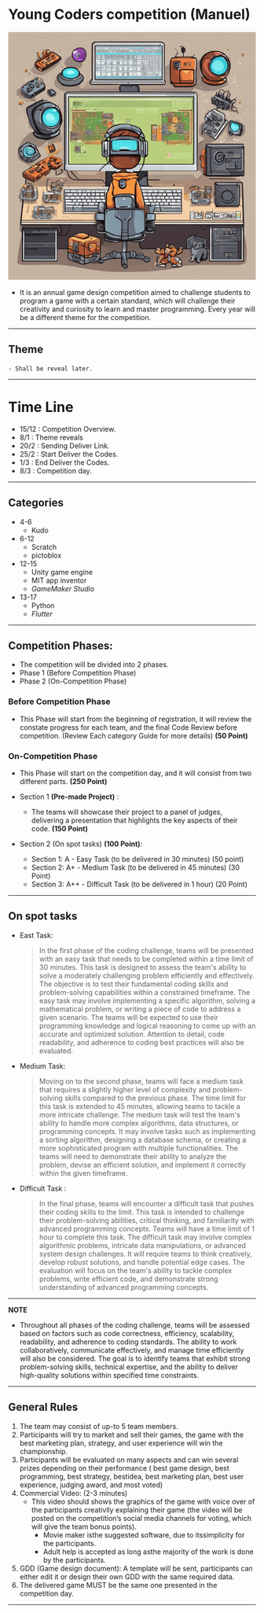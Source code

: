 # Young Coders competition (Manuel)
![Alt text](cover.png?raw=true "Title")

- It is an annual game design competition aimed to challenge students to program a
game with a certain standard, which will challenge their creativity and curiosity to
learn and master programming.
Every year will be a different theme for the competition.
---
## Theme
    - Shall be reveal later.
---
# Time Line
- 15/12 : Competition Overview.
- 8/1 : Theme reveals
- 20/2 : Sending Deliver Link.
- 25/2 : Start Deliver the Codes.
- 1/3  : End Deliver the Codes.
- 8/3  : Competition day.

---
## Categories 

- 4-6 
    - Kudo
- 6-12
    - Scratch
    - pictoblox 
- 12-15
    - Unity game engine
    - MIT app inventor
    - *GameMaker Studio*
- 13-17
    - Python
    - *Flutter*
---

## Competition Phases:
   - The competition will be divided into 2 phases.
   - Phase 1 (Before Competition Phase)
   - Phase 2 (On-Competition Phase)

### Before Competition Phase
   - This Phase will start from the beginning of registration, it will review the constate progress for each team, and the final Code Review before competition. (Review Each category Guide for more details) **(50 Point)**
### On-Competition Phase
   - This Phase will start on the competition day, and it will consist from two different parts. **(250 Point)**

   - Section 1 **(Pre-made Project)** : 
     - The teams will showcase their project to a panel of judges, delivering a presentation that highlights the key aspects of their code. **(150 Point)**
  
   - Section 2 (On spot tasks) **(100 Point)**:
       - Section 1: A - Easy Task (to be delivered in 30 minutes) (50 point)
       - Section 2: A+ - Medium Task (to be delivered in 45 minutes) (30 Point)
       - Section 3: A++ - Difficult Task (to be delivered in 1 hour) (20 Point)
---
## On spot tasks
   - East Task:
     > In the first phase of the coding challenge, teams will be presented with an easy task that needs to be completed within a time limit of 30 minutes. This task is designed to assess the team's ability to solve a moderately challenging problem efficiently and effectively. The objective is to test their fundamental coding skills and problem-solving capabilities within a constrained timeframe.
    The easy task may involve implementing a specific algorithm, solving a mathematical problem, or writing a piece of code to address a given scenario. The teams will be expected to use their programming knowledge and logical reasoning to come up with an accurate and optimized solution. Attention to detail, code readability, and adherence to coding best practices will also be evaluated.

   - Medium Task:
        > Moving on to the second phase, teams will face a medium task that requires a slightly higher level of complexity and problem-solving skills compared to the previous phase. The time limit for this task is extended to 45 minutes, allowing teams to tackle a more intricate challenge.
        The medium task will test the team's ability to handle more complex algorithms, data structures, or programming concepts. It may involve tasks such as implementing a sorting algorithm, designing a database schema, or creating a more sophisticated program with multiple functionalities. The teams will need to demonstrate their ability to analyze the problem, devise an efficient solution, and implement it correctly within the given timeframe.

   - Difficult Task :
        > In the final phase, teams will encounter a difficult task that pushes their coding skills to the limit. This task is intended to challenge their problem-solving abilities, critical thinking, and familiarity with advanced programming concepts. Teams will have a time limit of 1 hour to complete this task. The difficult task may involve complex algorithmic problems, intricate data manipulations, or advanced system design challenges. It will require teams to think creatively, develop robust solutions, and handle potential edge cases. The evaluation will focus on the team's ability to tackle complex problems, write efficient code, and demonstrate strong understanding of advanced programming concepts.
---
**NOTE**
- Throughout all phases of the coding challenge, teams will be assessed based on factors such as code correctness, efficiency, scalability, readability, and adherence to coding standards. The ability to work collaboratively, communicate effectively, and manage time efficiently will also be considered. The goal is to identify teams that exhibit strong problem-solving skills, technical expertise, and the ability to deliver high-quality solutions within specified time constraints.
---

## General Rules
1. The team may consist of up-to 5 team members.
2. Participants will try to market and sell their games, the game with the best marketing plan, strategy, and user experience will win the championship.
3. Participants will be evaluated on many aspects and can win several prizes depending on their performance ( best game design, best programming, best strategy, bestidea, best marketing plan, best user experience, judging award, and most voted)
4. Commercial Video: (2-3 minutes)
     - This video should shows the graphics of the game with voice over of the participants creativlly explaining their game (the video will be posted on the competition’s social media channels for voting, which will give the team bonus points). 
       - Movie maker isthe suggested software, due to itssimplicity for the participants.
       - Adult help is accepted as long asthe majority of the work is done by the participants.
5. GDD (Game design document): A template will be sent, participants can either edit it or design their own GDD with the same required data.
6. The delivered game MUST be the same one presented in the competition day.
---